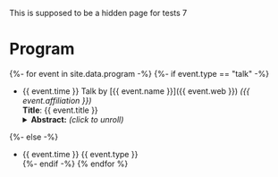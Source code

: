 This is supposed to be a hidden page for tests 7

# Program

<!-- Here we do a loop over the data registered in _data/program.yml by using Liquid for Jekyll -->
{%- for event in site.data.program -%}
{%- if event.type == "talk" -%}
- {{ event.time }} Talk by [{{ event.name }}]({{ event.web }}) *({{ event.affiliation }})*<br/>
  **Title**: {{ event.title }}<br/>
  <details>
  <summary><b>Abstract:</b> <i>(click to unroll)</i></summary>
  <p>{{ event.abstract }}</p>
  </details>
{%- else -%}
- {{ event.time }} {{ event.type }}<br/>
{%- endif -%}
{% endfor %}
